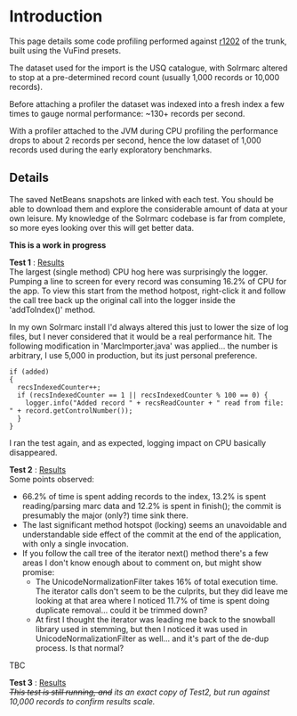 # Introduction #
This page details some code profiling performed against [r1202](https://code.google.com/p/solrmarc/source/detail?r=1202) of the trunk, built using the VuFind presets.

The dataset used for the import is the USQ catalogue, with Solrmarc altered to stop at a pre-determined record count (usually 1,000 records or 10,000 records).

Before attaching a profiler the dataset was indexed into a fresh index a few times to gauge normal performance: ~130+ records per second.

With a profiler attached to the JVM during CPU profiling the performance drops to about 2 records per second, hence the low dataset of 1,000 records used during the early exploratory benchmarks.

## Details ##

The saved NetBeans snapshots are linked with each test. You should be able to download them and explore the considerable amount of data at your own leisure. My knowledge of the Solrmarc codebase is far from complete, so more eyes looking over this will get better data.

**This is a work in progress**

**Test 1** : [Results](http://code.google.com/p/solrmarc/downloads/detail?name=SnapshotCPU1.nps)<br />
The largest (single method) CPU hog here was surprisingly the logger. Pumping a line to screen for every record was consuming 16.2% of CPU for the app. To view this start from the method hotpost, right-click it and follow the call tree back up the original call into the logger inside the 'addToIndex()' method.

In my own Solrmarc install I'd always altered this just to lower the size of log files, but I never considered that it would be a real performance hit. The following modification in 'MarcImporter.java' was applied... the number is arbitrary, I use 5,000 in production, but its just personal preference.

```
if (added)
{
  recsIndexedCounter++;
  if (recsIndexedCounter == 1 || recsIndexedCounter % 100 == 0) {
    logger.info("Added record " + recsReadCounter + " read from file: " + record.getControlNumber());
  }
}
```

I ran the test again, and as expected, logging impact on CPU basically disappeared.

**Test 2** : [Results](http://code.google.com/p/solrmarc/downloads/detail?name=SnapshotCPU2.nps)<br />
Some points observed:
  * 66.2% of time is spent adding records to the index, 13.2% is spent reading/parsing marc data and 12.2% is spent in finish(); the commit is presumably the major (only?) time sink there.
  * The last significant method hotspot (locking) seems an unavoidable and understandable side effect of the commit at the end of the application, with only a single invocation.
  * If you follow the call tree of the iterator next() method there's a few areas I don't know enough about to comment on, but might show promise:
    * The UnicodeNormalizationFilter takes 16% of total execution time. The iterator calls don't seem to be the culprits, but they did leave me looking at that area where I noticed 11.7% of time is spent doing duplicate removal... could it be trimmed down?
    * At first I thought the iterator was leading me back to the snowball library used in stemming, but then I noticed it was used in UnicodeNormalizationFilter as well... and it's part of the de-dup process. Is that normal?

TBC

**Test 3** : [Results](http://code.google.com/p/solrmarc/downloads/detail?name=SnapshotCPU3.nps)<br />
_~~This test is still running, and~~ its an exact copy of Test2, but run against 10,000 records to confirm results scale._
